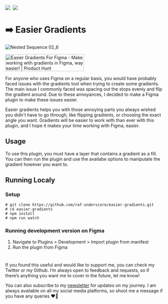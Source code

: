 [<img src="https://user-images.githubusercontent.com/52125687/178482941-d4c19393-79c6-4ef6-a1e0-963a4180688d.png"  >](https://twitter.com/raf_underscore)&nbsp;
[<img src="https://user-images.githubusercontent.com/52125687/178482934-d1822af3-aeba-4403-b179-68c737951854.png"  >](https://www.instagram.com/rafunderscore/)
# ➡️ Easier Gradients 
![Nested Sequence 02_6](https://user-images.githubusercontent.com/52125687/183267509-bea0eb2c-5a16-46dc-aa00-69deb871292e.gif)

<a href="https://www.producthunt.com/posts/easier-gradients-for-figma?utm_source=badge-featured&utm_medium=badge&utm_souce=badge-easier&#0045;gradients&#0045;for&#0045;figma" target="_blank"><img src="https://api.producthunt.com/widgets/embed-image/v1/featured.svg?post_id=355092&theme=light" alt="Easier&#0032;Gradients&#0032;For&#0032;Figma - Make&#0032;working&#0032;with&#0032;gradients&#0032;in&#0032;Figma&#0044;&#0032;way&#0032;easier&#0033; | Product Hunt" style="width: 250px; height: 54px;" width="250" height="54" /></a>

For anyone who uses Figma on a regular basis, you would have probably faced issues with the gradients tool when trying to create some gradients. The main issue I commonly faced was spacing out the stops evenly and flip the gradient around. Due to these annoyances, I decided to make a Figma plugin to make these issues easier.

Easier gradients helps you with those annoying parts you always wished you didn't have to go through, like flipping gradients, or choosing the exact angle you want. Gradients will be easier to work with than ever with this plugin, and I hope it makes your time working with Figma, easier.

## Usage

To use this plugin, you must have a layer that contains a gradient as a fill. You can then run the plugin and use the availabe options to manipulate the gradient however you want to.

## Running Localy

### Setup
```
# git clone https://github.com/raf-underscore/easier-gradients.git
# cd easier-gradients
# npm install
# npm run watch
```
### Running development version on Figma

1. Navigate to Plugins > Development > Import plugin from manifest
2. Run the plugin from Figma







#

If you found this useful and would like to support me, you can check my Twitter or my Github. I’m always open to feedback and requests, so if there’s anything you want me to cover in the future, let me know!

You can also subscribe to my [newsletter](https://www.getrevue.co/profile/RaphaelS) for updates on my journey. I am always available on all my social media platforms, so shoot me a message if you have any queries ❤️‍🔥
